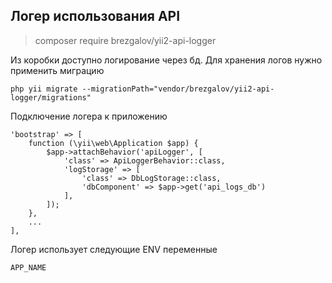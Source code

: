 ## Логер использования API

> composer require brezgalov/yii2-api-logger

Из коробки доступно логирование через бд. 
Для хранения логов нужно применить миграцию

    php yii migrate --migrationPath="vendor/brezgalov/yii2-api-logger/migrations"

Подключение логера к приложению

    'bootstrap' => [
        function (\yii\web\Application $app) {
            $app->attachBehavior('apiLogger', [
                'class' => ApiLoggerBehavior::class,
                'logStorage' => [
                    'class' => DbLogStorage::class,
                    'dbComponent' => $app->get('api_logs_db')
                ],
            ]);
        },
        ...
    ],

Логер использует следующие ENV переменные

    APP_NAME